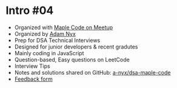 # Intro #04

- Organized with [Maple Code on Meetup](https://www.meetup.com/maple-code/events/)
- Organized by [Adam Nyx](https://www.linkedin.com/in/a-nyx/)
  <br/>
- Prep for DSA Technical Interviews
- Designed for junior developers & recent gradutes
- Mainly coding in JavaScript
- Question-based, Easy questions on LeetCode
- Interview Tips
  <br/>
- Notes and solutions shared on GitHub: [a-nyx/dsa-maple-code](https://github.com/a-nyx/dsa-maple-code)
- [Feedback form](https://forms.gle/mXpfETYw84QdU87B8)
